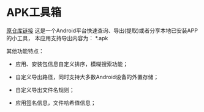 # APK工具箱

[原仓库链接](https://github.com/ghmxr/apkextractor)
这是一个Android平台快速查询、导出(提取)或者分享本地已安装APP的小工具，
本应用支持导出内容为：
        *.apk

其他功能特点：

+ 应用、安装包信息自定义排序，模糊搜索功能；

+ 自定义导出路径，同时支持大多数Android设备的外置存储；

+ 自定义导出文件名规则；

+ 应用签名信息，文件哈希值信息；

